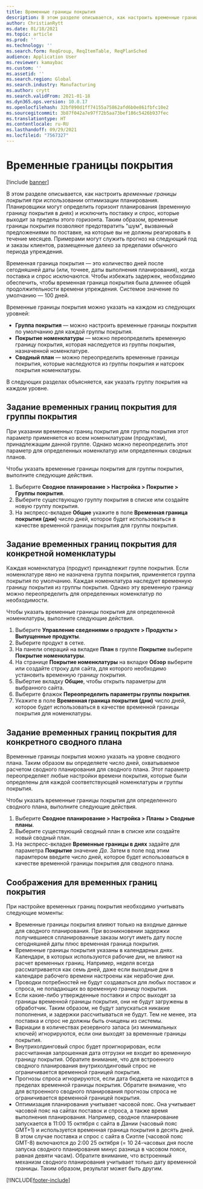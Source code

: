 ```yaml
---
title: Временные границы покрытия
description: В этом разделе описывается, как настроить временные границы покрытия при использовании оптимизации планирования. Временные границы покрытия указывают горизонт и лимит планирования.
author: ChristianRytt
ms.date: 01/18/2021
ms.topic: article
ms.prod: ''
ms.technology: ''
ms.search.form: ReqGroup, ReqItemTable, ReqPlanSched
audience: Application User
ms.reviewer: kamaybac
ms.custom: ''
ms.assetid: ''
ms.search.region: Global
ms.search.industry: Manufacturing
ms.author: crytt
ms.search.validFrom: 2021-01-18
ms.dyn365.ops.version: 10.0.17
ms.openlocfilehash: 32bf890d1ff74155a75862afd6b0e861fbfc10e2
ms.sourcegitcommit: 3b87f042a7e97f72b5aa73bef186c5426b937fec
ms.translationtype: HT
ms.contentlocale: ru-RU
ms.lasthandoff: 09/29/2021
ms.locfileid: "7567327"
---
```

# <a name="coverage-time-fences"></a>Временные границы покрытия

[!include [banner](../../includes/banner.md)]

В этом разделе описывается, как настроить *временные границы покрытия* при использовании оптимизации планирования. Планировщики могут определить горизонт планирования (временную границу покрытия в днях) и исключить поставку и спрос, которые выходит за пределы этого горизонта. Таким образом, временные границы покрытия позволяют предотвратить "шум", вызванный предложениями по поставке, на которые вы не должны реагировать в течение месяцев. Примерами могут служить прогноз на следующий год и заказы клиентов, размещенные далеко за пределами обычного периода упреждения.

Временная граница покрытия — это количество дней после сегодняшней даты (или, точнее, даты выполнения планирования), когда поставка и спрос исключаются. Чтобы избежать задержек, необходимо обеспечить, чтобы временная граница покрытия была длиннее общей продолжительности времени упреждения. Системое значение по умолчанию — 100 дней.

Временные границы покрытия можно указать на каждом из следующих уровней:

- **Группа покрытия** — можно настроить временные границы покрытия по умолчанию для каждой группы покрытия.
- **Покрытие номенклатуры** — можно переопределить временную границу покрытия, которая наследуется из группы покрытия, назначенной номенклатуре.
- **Сводный план** — можно переопределить временные границы покрытия, которые наследуются из группы покрытия и натсроек покрытия номенклатуры.

В следующих разделах объясняется, как указать группу покрытия на каждом уровне.

## <a name="set-a-coverage-time-fence-for-a-coverage-group"></a>Задание временных границ покрытия для группы покрытия

При указании временных границ покрытия для группы покрытия этот параметр применяется ко всем номенклатурам (продуктам), принадлежащим данной группе. Однако можно переопределить этот параметр для определенных номенклатур или определенных сводных планов.

Чтобы указать временные границы покрытия для группы покрытия, выполните следующие действия.

1. Выберите **Сводное планирование \> Настройка \> Покрытие \> Группы покрытия**.
1. Выберите существующую группу покрытия в списке или создайте новую группу покрытия.
1. На экспресс-вкладке **Общие** укажите в поле **Временная граница покрытия (дни)** число дней, которое будет использоваться в качестве временной границы покрытия для группы покрытия.

## <a name="set-a-coverage-time-fence-for-a-specific-item"></a>Задание временных границ покрытия для конкретной номенклатуры

Каждая номенклатура (продукт) принадлежит группе покрытия. Если номенклатуре явно не назначена группа покрытия, применяется группа покрытия по умолчанию. Каждая номенклатура наследует временную границу покрытия из группы покрытия. Однако эту временную границу можно переопределить для определенных номенклатур по необходимости.

Чтобы указать временные границы покрытия для определенной номенклатуры, выполните следующие действия.

1. Выберите **Управление сведениями о продукте \> Продукты \> Выпущенные продукты**.
1. Выберите продукт в сетке.
1. На панели операций на вкладке **План** в группе **Покрытие** выберите **Покрытие номенклатуры**.
1. На странице **Покрытие номенклатуры** на вкладке **Обзор** выберите или создайте строку для сайта, для которого необходимо установить временную границу покрытия.
1. Выбертие вкладку **Общие**, чтобы открыть параметры для выбранного сайта.
1. Выберите флажок **Переопределить параметры группы покрытия**.
1. Укажите в поле **Временная граница покрытия (дни)** число дней, которое будет использоваться в качестве временной границы покрытия для номенклатуры.

## <a name="set-a-coverage-time-fence-for-a-specific-master-plan"></a>Задание временных границ покрытия для конкретного сводного плана

Временные границы покрытия можно указать на уровне сводного плана. Таким образом вы определяете число дней, охватываемое расчетом сводного планирования для сводного плана. Этот параметр переопределяет любые настройки времени покрытия, которые были определены для каждой соответствующей номенклатуры и группы покрытия.

Чтобы указать временные границы покрытия для определенного сводного плана, выполните следующие действия.

1. Выберите **Сводное планирование \> Настройка \> Планы \> Сводные планы**.
1. Выберите существующий сводный план в списке или создайте новый сводный план.
1. На экспресс-вкладке **Временные границы в днях** задайте для параметра **Покрытие** значение *Да*. Затем в поле под этим парамтером введите число дней, которое будет использоваться в качестве временной границы покрытия для сводного плана.

## <a name="considerations-for-coverage-time-fences"></a>Соображения для временных границ покрытия

При настройке временных границ покрытия необходимо учитывать следующие моменты:

- Временные границы покрытия влияют только на входные данные для сводного планирования. При возникновении задержки получившиеся спланированные заказы могут иметь дату после сегодняшней даты плюс временная граница покрытия.
- Временные границы покрытия указаны в календарных днях. Календари, в которых используются рабочие дни, не влияют на расчет временных границ. Например, неделя всегда рассматривается как семь дней, даже если выходные дни в календаре рабочего времени настроены как нерабочие дни.
- Проводки потребностей не будут создаваться для любых поставок и спроса, не попадающих во временную границу покрытия.
- Если какие-либо утвержденные поставки и спрос выходят за границы временной границы покрытия, они не будут загружены в обработчик. Таким образом, не будут запускаться никакие пополнения, и задержки рассчитываться не будут. Тем не менее, эта поставка и спрос не должны быть очищены из системы.
- Вариации в количествах резервного запаса (из минимальных ключей) игнорируются, если они выходят за временные границы покрытия.
- Внутрихолдинговый спрос будет проигнорирован, если рассчитанная запрошенная дата отгрузки не входит во временную границу покрытия. Обратите внимание, что для встроенного сводного планирования внутрихолдинговый спрос не ограничивается временной границей покрытия.
- Прогнозы спроса игнорируются, если дата бюджета не находится в пределах временной границы покрытия. Обратите внимание, что для встроенного сводного планирования прогнозы спроса не ограничивается временной границей покрытия.
- Оптимизация планирования учитывает часовой пояс. Она учитывает часовой пояс на сайтах поставок и спроса, а также время выполнения планирования. Например, сводное планирование запускается в 11:00 15 октября с сайта в Дании (часовый пояс GMT+1) и используется временная граница покрытия в десять дней. В этом случае поставка и спрос с сайта в Сиэтле (часовой пояс GMT-8) включаются до 2:00 25 октября (= 10 24-часовых дня после запуска сводного планирования минус разница в часовом поясе, равная девяти часам). Обратите внимание, что встроенный механизм сводного планирования учитывает только дату временной границы. Таким образом, результат может быть другим.


[!INCLUDE[footer-include](../../../includes/footer-banner.md)]